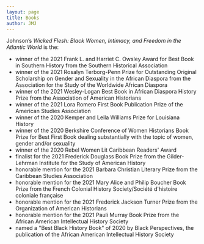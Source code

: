 ```yaml
---
layout: page
title: Books
author: JMJ
---
```

Johnson’s <i>Wicked Flesh: Black Women, Intimacy, and Freedom in the Atlantic World</i> is the:


<ul>
  <li>winner of the 2021 Frank L. and Harriet C. Owsley Award for Best Book in Southern History from the Southern Historical Association</li>
  <li>winner of the 2021 Rosalyn Terborg-Penn Prize for Outstanding Original Scholarship on Gender and Sexuality in the African Diaspora from the Association for the Study of the Worldwide African Diaspora</li>
  <li>winner of the 2021 Wesley-Logan Best Book in African Diaspora History Prize from the Association of American Historians</li>
  <li>winner of the 2021 Lora Romero First Book Publication Prize of the American Studies Association</li>
  <li>winner of the 2020 Kemper and Leila Williams Prize for Louisiana History</li>
  <li>winner of the 2020 Berkshire Conference of Women Historians Book Prize for Best First Book dealing substantially with the topic of women, gender and/or sexuality</li>
  <li>winner of the 2020 Rebel Women Lit Caribbean Readers' Award</li>
  <li> finalist for the 2021 Frederick Douglass Book Prize from the Gilder-Lehrman Institute for the Study of American History</li>
  <li>honorable mention for the 2021 Barbara Christian Literary Prize from the Caribbean Studies Association</li>
  <li>honorable mention for the 2021 Mary Alice and Philip Boucher Book Prize from the French Colonial History Society/Société d'histoire coloniale française</li>
  <li>honorable mention for the 2021 Frederick Jackson Turner Prize from the Organization of American Historians</li>
  <li>honorable mention for the 2021 Pauli Murray Book Prize from the African American Intellectual History Society</li>
  <li>named a "Best Black History Book" of 2020 by Black Perspectives, the publication of the African American Intellectual History Society</li>
</ul>
   
